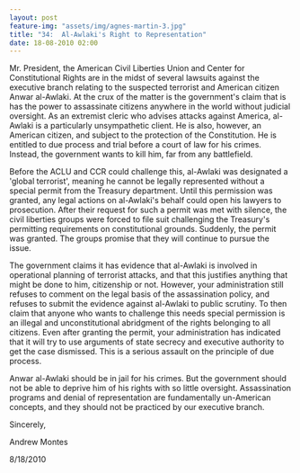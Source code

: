 ```yaml
---
layout: post
feature-img: "assets/img/agnes-martin-3.jpg"
title: "34:  Al-Awlaki's Right to Representation"
date: 18-08-2010 02:00
---
```

Mr. President, the American Civil Liberties Union and Center for Constitutional Rights are in the midst of several lawsuits against the executive branch relating to the suspected terrorist and American citizen Anwar al-Awlaki. At the crux of the matter is the government's claim that is has the power to assassinate citizens anywhere in the world without judicial oversight. As an extremist cleric who advises attacks against America, al-Awlaki is a particularly unsympathetic client. He is also, however, an American citizen, and subject to the protection of the Constitution. He is entitled to due process and trial before a court of law for his crimes. Instead, the government wants to kill him, far from any battlefield.

Before the ACLU and CCR could challenge this, al-Awlaki was designated a 'global terrorist', meaning he cannot be legally represented without a special permit from the Treasury department. Until this permission was granted, any legal actions on al-Awlaki's behalf could open his lawyers to prosecution. After their request for such a permit was met with silence, the civil liberties groups were forced to file suit challenging the Treasury's permitting requirements on constitutional grounds. Suddenly, the permit was granted. The groups promise that they will continue to pursue the issue.

The government claims it has evidence that al-Awlaki is involved in operational planning of terrorist attacks, and that this justifies anything that might be done to him, citizenship or not. However, your administration still refuses to comment on the legal basis of the assassination policy, and refuses to submit the evidence against al-Awlaki to public scrutiny. To then claim that anyone who wants to challenge this needs special permission is an illegal and unconstitutional abridgment of the rights belonging to all citizens. Even after granting the permit, your administration has indicated that it will try to use arguments of state secrecy and executive authority to get the case dismissed. This is a serious assault on the principle of due process.

Anwar al-Awlaki should be in jail for his crimes. But the government should not be able to deprive him of his rights with so little oversight. Assassination programs and denial of representation are fundamentally un-American concepts, and they should not be practiced by our executive branch.

Sincerely,

Andrew Montes

8/18/2010

 



 
 
